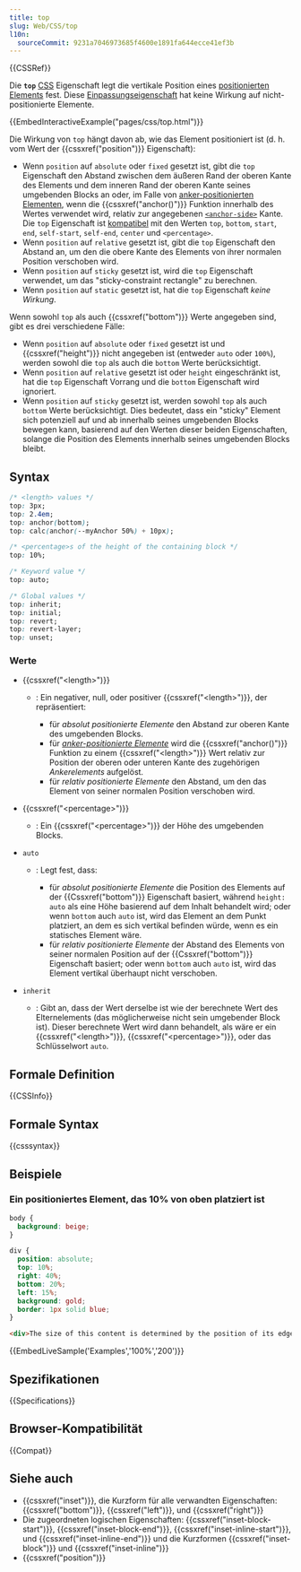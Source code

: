 ```yaml
---
title: top
slug: Web/CSS/top
l10n:
  sourceCommit: 9231a7046973685f4600e1891fa644ecce41ef3b
---
```


{{CSSRef}}

Die **`top`** [CSS](/de/docs/Web/CSS) Eigenschaft legt die vertikale Position eines [positionierten Elements](/de/docs/Web/CSS/position) fest. Diese [Einpassungseigenschaft](/de/docs/Glossary/inset_properties) hat keine Wirkung auf nicht-positionierte Elemente.

{{EmbedInteractiveExample("pages/css/top.html")}}

Die Wirkung von `top` hängt davon ab, wie das Element positioniert ist (d. h. vom Wert der {{cssxref("position")}} Eigenschaft):

- Wenn `position` auf `absolute` oder `fixed` gesetzt ist, gibt die `top` Eigenschaft den Abstand zwischen dem äußeren Rand der oberen Kante des Elements und dem inneren Rand der oberen Kante seines umgebenden Blocks an oder, im Falle von [anker-positionierten Elementen](/de/docs/Web/CSS/CSS_anchor_positioning/Using), wenn die {{cssxref("anchor()")}} Funktion innerhalb des Wertes verwendet wird, relativ zur angegebenen [`<anchor-side>`](/de/docs/Web/CSS/anchor#anchor-side) Kante. Die `top` Eigenschaft ist [kompatibel](/de/docs/Web/CSS/anchor#compatibility_of_inset_properties_and_anchor-side_values) mit den Werten `top`, `bottom`, `start`, `end`, `self-start`, `self-end`, `center` und `<percentage>`.
- Wenn `position` auf `relative` gesetzt ist, gibt die `top` Eigenschaft den Abstand an, um den die obere Kante des Elements von ihrer normalen Position verschoben wird.
- Wenn `position` auf `sticky` gesetzt ist, wird die `top` Eigenschaft verwendet, um das "sticky-constraint rectangle" zu berechnen.
- Wenn `position` auf `static` gesetzt ist, hat die `top` Eigenschaft _keine Wirkung_.

Wenn sowohl `top` als auch {{cssxref("bottom")}} Werte angegeben sind, gibt es drei verschiedene Fälle:

- Wenn `position` auf `absolute` oder `fixed` gesetzt ist und {{cssxref("height")}} nicht angegeben ist (entweder `auto` oder `100%`), werden sowohl die `top` als auch die `bottom` Werte berücksichtigt.
- Wenn `position` auf `relative` gesetzt ist oder `height` eingeschränkt ist, hat die `top` Eigenschaft Vorrang und die `bottom` Eigenschaft wird ignoriert.
- Wenn `position` auf `sticky` gesetzt ist, werden sowohl `top` als auch `bottom` Werte berücksichtigt. Dies bedeutet, dass ein "sticky" Element sich potenziell auf und ab innerhalb seines umgebenden Blocks bewegen kann, basierend auf den Werten dieser beiden Eigenschaften, solange die Position des Elements innerhalb seines umgebenden Blocks bleibt.

## Syntax

```css
/* <length> values */
top: 3px;
top: 2.4em;
top: anchor(bottom);
top: calc(anchor(--myAnchor 50%) + 10px);

/* <percentage>s of the height of the containing block */
top: 10%;

/* Keyword value */
top: auto;

/* Global values */
top: inherit;
top: initial;
top: revert;
top: revert-layer;
top: unset;
```

### Werte

- {{cssxref("&lt;length&gt;")}}

  - : Ein negativer, null, oder positiver {{cssxref("&lt;length&gt;")}}, der repräsentiert:

    - für _absolut positionierte Elemente_ den Abstand zur oberen Kante des umgebenden Blocks.
    - für [_anker-positionierte Elemente_](/de/docs/Web/CSS/CSS_anchor_positioning/Using#using_inset_properties_with_anchor_function_values) wird die {{cssxref("anchor()")}} Funktion zu einem {{cssxref("&lt;length&gt;")}} Wert relativ zur Position der oberen oder unteren Kante des zugehörigen _Ankerelements_ aufgelöst.
    - für _relativ positionierte Elemente_ den Abstand, um den das Element von seiner normalen Position verschoben wird.

- {{cssxref("&lt;percentage&gt;")}}
  - : Ein {{cssxref("&lt;percentage&gt;")}} der Höhe des umgebenden Blocks.
- `auto`

  - : Legt fest, dass:

    - für _absolut positionierte Elemente_ die Position des Elements auf der {{Cssxref("bottom")}} Eigenschaft basiert, während `height: auto` als eine Höhe basierend auf dem Inhalt behandelt wird; oder wenn `bottom` auch `auto` ist, wird das Element an dem Punkt platziert, an dem es sich vertikal befinden würde, wenn es ein statisches Element wäre.
    - für _relativ positionierte Elemente_ der Abstand des Elements von seiner normalen Position auf der {{Cssxref("bottom")}} Eigenschaft basiert; oder wenn `bottom` auch `auto` ist, wird das Element vertikal überhaupt nicht verschoben.

- `inherit`
  - : Gibt an, dass der Wert derselbe ist wie der berechnete Wert des Elternelements (das möglicherweise nicht sein umgebender Block ist). Dieser berechnete Wert wird dann behandelt, als wäre er ein {{cssxref("&lt;length&gt;")}}, {{cssxref("&lt;percentage&gt;")}}, oder das Schlüsselwort `auto`.

## Formale Definition

{{CSSInfo}}

## Formale Syntax

{{csssyntax}}

## Beispiele

### Ein positioniertes Element, das 10% von oben platziert ist

```css
body {
  background: beige;
}

div {
  position: absolute;
  top: 10%;
  right: 40%;
  bottom: 20%;
  left: 15%;
  background: gold;
  border: 1px solid blue;
}
```

```html
<div>The size of this content is determined by the position of its edges.</div>
```

{{EmbedLiveSample('Examples','100%','200')}}

## Spezifikationen

{{Specifications}}

## Browser-Kompatibilität

{{Compat}}

## Siehe auch

- {{cssxref("inset")}}, die Kurzform für alle verwandten Eigenschaften: {{cssxref("bottom")}}, {{cssxref("left")}}, und {{cssxref("right")}}
- Die zugeordneten logischen Eigenschaften: {{cssxref("inset-block-start")}}, {{cssxref("inset-block-end")}}, {{cssxref("inset-inline-start")}}, und {{cssxref("inset-inline-end")}} und die Kurzformen {{cssxref("inset-block")}} und {{cssxref("inset-inline")}}
- {{cssxref("position")}}
